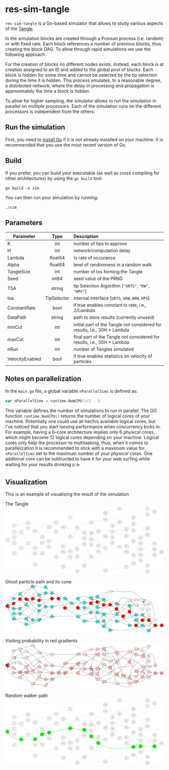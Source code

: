 # res-sim-tangle

`res-sim-tangle` is a Go-based simulator that allows to study various aspects of the [Tangle](https://assets.ctfassets.net/r1dr6vzfxhev/2t4uxvsIqk0EUau6g2sw0g/45eae33637ca92f85dd9f4a3a218e1ec/iota1_4_3.pdf).

In the simulation blocks are created through a Poisson process (i.e. random) or with fixed rate. Each block references a number of previous blocks, thus creating the block DAG. To allow through rapid simulations  we use the following approach. 

For the creation of blocks no different nodes exists. Instead, each block is at creation assigned to an ID and added to the global pool of blocks. Each block is hidden for some time and cannot be selected by the tip selection during the time it is hidden. This process emulates, to a reasonable degree, a distributed network, where the delay in processing and propagation is approximately the time a block is hidden. 

To allow for higher sampling, the simulator allows to run the simulation in parallel on multiple processors. Each of the simulation runs on the different processors is independent from the others. 

## Run the simulation

First, you need to [install Go](https://golang.org/doc/install) if it is not already installed on your machine. It is recommended that you use the most recent version of Go.

## Build

If you prefer, you can build your executable (as well as cross compiling for other architectures) by using the `go build` tool:

```
go build -o sim
```
You can then run your simulation by running:

```
./sim
```

## Parameters

|   Parameter       |       Type    | Description    |
|-------------------|:-------------:|:--------------|    
|   K               |   int         | number of tips to approve |
|   H               |   int         | network/computation delay |
|   Lambda          |   float64     | tx rate of occurance      |
|   Alpha           |   float64     | level of randomness in a random walk |
|   TangleSize      |   int         | number of txs forming the Tangle|
|   Seed            |   int64       | seed value of the PRNG|
|   TSA             |   string      | tip Selection Algorithm [`"URTS"`, `"RW"`, `"HPS"`]|
|   tsa             |   TipSelector | internal interface [`URTS`, `URW`, `BRW`, `HPS`]|
|   ConstantRate    |   bool        | if true enables constant tx rate, i.e., _1/Lambda_|
|   DataPath        |   string      | path to store results (currently unused)|
|   minCut          |   int         | initial part of the Tangle not considered for results, i.e., 30H * Lambda|
|   maxCut          |   int         | final part of the Tangle not considered for results, i.e., 30H * Lambda|
|   nRun            |   int         | number of Tangles simulated |
|   VelocityEnabled |   bool        | if true enables statistics on velocity of particles |

## Notes on parallelization

In the `main.go` file, a global variable `nParallelSims` is defined as: 
```go
var nParallelSims = runtime.NumCPU()/2 - 1
```
This variable defines the number of simulations to run in parallel. 
The GO function `runtime.NumCPU()` returns the number of logical cores of your machine. 
Potentially one could use all her/his available logical cores, but I've noticed that you start loosing performance when concurrency kicks in. For example, having a 6-core architecture implies only 6 physical cores, which might become 12 logical cores depending on your machine. Logical cores only help the processor to multitasking, thus, when it comes to parallelization it is recommended to stick with a maximum value for `nParallelSims` set to the maximum number of your _physical_ cores. One additonal core can be subtructed to have it for your web surfing while waiting for your results drinking a :coffee:

## Visualization

This is an example of visualizing the result of the simulation

The Tangle
![Tangle](images/Tangle.png)

Ghost particle path and its cone
![Tangle](images/GhostCone.png)

Visiting probability in red gradients
![Tangle](images/visitingP.png)

Random walker path
![Tangle](images/RW.png)
